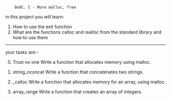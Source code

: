 		0x0C. C - More malloc, free

in this project you will learn:

1) How to use the exit function
2) What are the functions calloc and realloc from the standard library and how to use them

----------------------------------------------------------------------------

your tasks are:-

0. Trust no one
	Write a function that allocates memory using malloc.

1. string_nconcat
	Write a function that concatenates two strings.

2. _calloc
	Write a function that allocates memory for an array, using malloc.

3. array_range
	Write a function that creates an array of integers.
